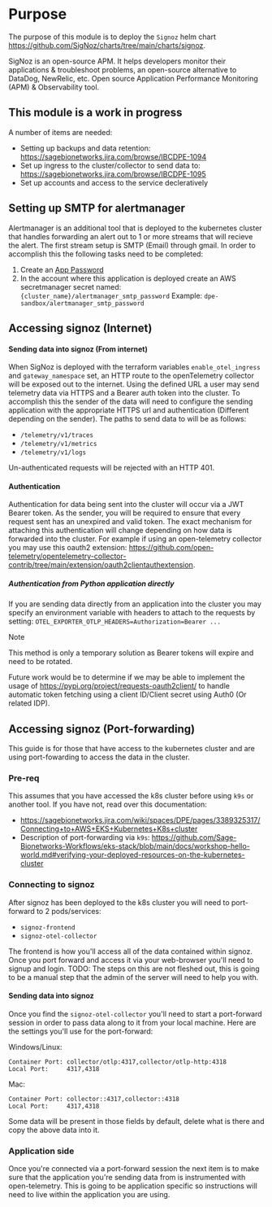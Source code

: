 # Purpose
The purpose of this module is to deploy the `Signoz` helm chart <https://github.com/SigNoz/charts/tree/main/charts/signoz>.

SigNoz is an open-source APM. It helps developers monitor their applications 
& troubleshoot problems, an open-source alternative to DataDog, NewRelic, etc. Open 
source Application Performance Monitoring (APM) & Observability tool.


## This module is a work in progress
A number of items are needed:

- Setting up backups and data retention: https://sagebionetworks.jira.com/browse/IBCDPE-1094
- Set up ingress to the cluster/collector to send data to: https://sagebionetworks.jira.com/browse/IBCDPE-1095
- Set up accounts and access to the service decleratively


## Setting up SMTP for alertmanager
Alertmanager is an additional tool that is deployed to the kubernetes cluster that
handles forwarding an alert out to 1 or more streams that will recieve the alert.
The first stream setup is SMTP (Email) through gmail. In order to accomplish this
the following tasks need to be completed:

1) Create an [App Password](https://support.google.com/accounts/answer/185833?hl=en)
2) In the account where this application is deployed create an AWS secretmanager secret named: `{cluster_name}/alertmanager_smtp_password` Example: `dpe-sandbox/alertmanager_smtp_password`

## Accessing signoz (Internet)

#### Sending data into signoz (From internet)
When SigNoz is deployed with the terraform variables `enable_otel_ingress` and `gateway_namespace`
set, an HTTP route to the openTelemetry collector will be exposed out to the internet.
Using the defined URL a user may send telemetry data via HTTPS and a Bearer auth token
into the cluster. To accomplish this the sender of the data will need to configure
the sending application with the appropriate HTTPS url and authentication (Different 
depending on the sender). The paths to send data to will be as follows:

- `/telemetry/v1/traces`
- `/telemetry/v1/metrics`
- `/telemetry/v1/logs`


Un-authenticated requests will be rejected with an HTTP 401.

#### Authentication
Authentication for data being sent into the cluster will occur via a JWT Bearer token.
As the sender, you will be required to ensure that every request sent has an unexpired
and valid token. The exact mechanism for attaching this authentication will change
depending on how data is forwarded into the cluster. For example if using an
open-telemetry collector you may use this oauth2 extension:
<https://github.com/open-telemetry/opentelemetry-collector-contrib/tree/main/extension/oauth2clientauthextension>.

##### Authentication from Python application directly
If you are sending data directly from an application into the cluster you may specify
an environment variable with headers to attach to the requests by setting:
`OTEL_EXPORTER_OTLP_HEADERS=Authorization=Bearer ...`

> [!NOTE]
> This method is only a temporary solution as Bearer tokens will expire and need to be rotated.

Future work would be to determine if we may be able to implement the usage of 
<https://pypi.org/project/requests-oauth2client/> to handle automatic token fetching
using a client ID/Client secret using Auth0 (Or related IDP).


## Accessing signoz (Port-forwarding)
This guide is for those that have access to the kubernetes cluster and are using 
port-fowarding to access the data in the cluster.

### Pre-req
This assumes that you have accessed the k8s cluster before using `k9s` or another tool.
If you have not, read over this documentation:

- <https://sagebionetworks.jira.com/wiki/spaces/DPE/pages/3389325317/Connecting+to+AWS+EKS+Kubernetes+K8s+cluster>
- Description of port-forwarding via `k9s`: <https://github.com/Sage-Bionetworks-Workflows/eks-stack/blob/main/docs/workshop-hello-world.md#verifying-your-deployed-resources-on-the-kubernetes-cluster>

### Connecting to signoz
After signoz has been deployed to the k8s cluster you will need to port-forward to 2
pods/services:

- `signoz-frontend`
- `signoz-otel-collector`

The frontend is how you'll access all of the data contained within signoz. Once you
port forward and access it via your web-browser you'll need to signup and login. 
TODO: The steps on this are not fleshed out, this is going to be a manual step that the
admin of the server will need to help you with.


#### Sending data into signoz
Once you find the `signoz-otel-collector` you'll need to start a port-forward session in
order to pass data along to it from your local machine. Here are the settings you'll use
for the port-forward:

Windows/Linux:
```
Container Port: collector/otlp:4317,collector/otlp-http:4318
Local Port:     4317,4318
```

Mac:
```
Container Port: collector::4317,collector::4318
Local Port:     4317,4318
```

Some data will be present in those fields by default, delete what is there and copy the
above data into it.

### Application side
Once you're connected via a port-forward session the next item is to make sure that the
application you're sending data from is instrumented with open-telemetry. This is going
to be application specific so instructions will need to live within the application
you are using.
